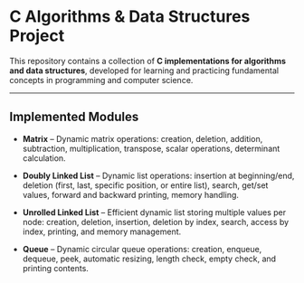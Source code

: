 # C Algorithms & Data Structures Project

This repository contains a collection of **C implementations for algorithms and data structures**, developed for learning and practicing fundamental concepts in programming and computer science.

---

## Implemented Modules

- **Matrix** – Dynamic matrix operations: creation, deletion, addition, subtraction, multiplication, transpose, scalar operations, determinant calculation.
- **Doubly Linked List** – Dynamic list operations: insertion at beginning/end, deletion (first, last, specific position, or entire list), search, get/set values, forward and backward printing, memory handling.

- **Unrolled Linked List** – Efficient dynamic list storing multiple values per node: creation, deletion, insertion, deletion by index, search, access by index, printing, and memory management.
- **Queue** – Dynamic circular queue operations: creation, enqueue, dequeue, peek, automatic resizing, length check, empty check, and printing contents.